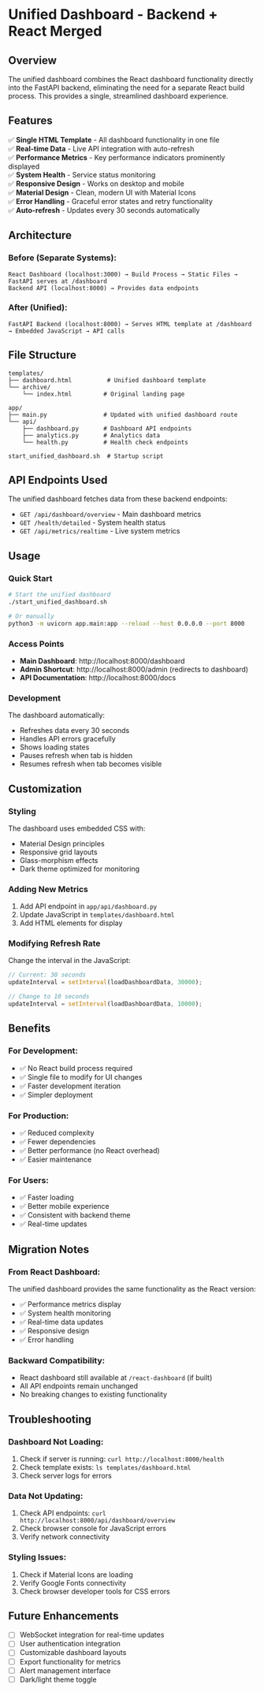 # Unified Dashboard - Backend + React Merged

## Overview

The unified dashboard combines the React dashboard functionality directly into the FastAPI backend, eliminating the need for a separate React build process. This provides a single, streamlined dashboard experience.

## Features

✅ **Single HTML Template** - All dashboard functionality in one file  
✅ **Real-time Data** - Live API integration with auto-refresh  
✅ **Performance Metrics** - Key performance indicators prominently displayed  
✅ **System Health** - Service status monitoring  
✅ **Responsive Design** - Works on desktop and mobile  
✅ **Material Design** - Clean, modern UI with Material Icons  
✅ **Error Handling** - Graceful error states and retry functionality  
✅ **Auto-refresh** - Updates every 30 seconds automatically  

## Architecture

### Before (Separate Systems):
```
React Dashboard (localhost:3000) → Build Process → Static Files → FastAPI serves at /dashboard
Backend API (localhost:8000) → Provides data endpoints
```

### After (Unified):
```
FastAPI Backend (localhost:8000) → Serves HTML template at /dashboard → Embedded JavaScript → API calls
```

## File Structure

```
templates/
├── dashboard.html          # Unified dashboard template
└── archive/
    └── index.html         # Original landing page

app/
├── main.py                # Updated with unified dashboard route
└── api/
    ├── dashboard.py       # Dashboard API endpoints
    ├── analytics.py       # Analytics data
    └── health.py          # Health check endpoints

start_unified_dashboard.sh  # Startup script
```

## API Endpoints Used

The unified dashboard fetches data from these backend endpoints:

- `GET /api/dashboard/overview` - Main dashboard metrics
- `GET /health/detailed` - System health status  
- `GET /api/metrics/realtime` - Live system metrics

## Usage

### Quick Start
```bash
# Start the unified dashboard
./start_unified_dashboard.sh

# Or manually
python3 -m uvicorn app.main:app --reload --host 0.0.0.0 --port 8000
```

### Access Points
- **Main Dashboard**: http://localhost:8000/dashboard
- **Admin Shortcut**: http://localhost:8000/admin (redirects to dashboard)
- **API Documentation**: http://localhost:8000/docs

### Development
The dashboard automatically:
- Refreshes data every 30 seconds
- Handles API errors gracefully
- Shows loading states
- Pauses refresh when tab is hidden
- Resumes refresh when tab becomes visible

## Customization

### Styling
The dashboard uses embedded CSS with:
- Material Design principles
- Responsive grid layouts
- Glass-morphism effects
- Dark theme optimized for monitoring

### Adding New Metrics
1. Add API endpoint in `app/api/dashboard.py`
2. Update JavaScript in `templates/dashboard.html`
3. Add HTML elements for display

### Modifying Refresh Rate
Change the interval in the JavaScript:
```javascript
// Current: 30 seconds
updateInterval = setInterval(loadDashboardData, 30000);

// Change to 10 seconds
updateInterval = setInterval(loadDashboardData, 10000);
```

## Benefits

### For Development:
- ✅ No React build process required
- ✅ Single file to modify for UI changes
- ✅ Faster development iteration
- ✅ Simpler deployment

### For Production:
- ✅ Reduced complexity
- ✅ Fewer dependencies
- ✅ Better performance (no React overhead)
- ✅ Easier maintenance

### For Users:
- ✅ Faster loading
- ✅ Better mobile experience
- ✅ Consistent with backend theme
- ✅ Real-time updates

## Migration Notes

### From React Dashboard:
The unified dashboard provides the same functionality as the React version:
- ✅ Performance metrics display
- ✅ System health monitoring
- ✅ Real-time data updates
- ✅ Responsive design
- ✅ Error handling

### Backward Compatibility:
- React dashboard still available at `/react-dashboard` (if built)
- All API endpoints remain unchanged
- No breaking changes to existing functionality

## Troubleshooting

### Dashboard Not Loading:
1. Check if server is running: `curl http://localhost:8000/health`
2. Check template exists: `ls templates/dashboard.html`
3. Check server logs for errors

### Data Not Updating:
1. Check API endpoints: `curl http://localhost:8000/api/dashboard/overview`
2. Check browser console for JavaScript errors
3. Verify network connectivity

### Styling Issues:
1. Check if Material Icons are loading
2. Verify Google Fonts connectivity
3. Check browser developer tools for CSS errors

## Future Enhancements

- [ ] WebSocket integration for real-time updates
- [ ] User authentication integration
- [ ] Customizable dashboard layouts
- [ ] Export functionality for metrics
- [ ] Alert management interface
- [ ] Dark/light theme toggle